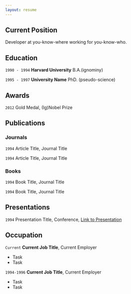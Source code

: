 ```yaml
---
layout: resume
---
```

## Current Position

Developer at you-know-where working for you-know-who.

## Education

`1990 - 1994`
__Harvard University__
B.A.(ignominy)

`1995 - 1997`
__University Name__
PhD. (pseudo-science) 

## Awards

`2012`
Gold Medal, (Ig)Nobel Prize

## Publications

<!-- A list is also available [online](https://scholar.google.co.uk/citations?user=LTOTl0YAAAAJ) -->

### Journals

`1994`
Article Title, Journal Title

`1994`
Article Title, Journal Title

### Books

`1994`
Book Title, Journal Title

`1994`
Book Title, Journal Title


## Presentations

`1994`
Presentation Title, Conference, <a href="https://MyWebsite.tld/presentation1">Link to Presentation</a>


## Occupation

`Current`
__Current Job Title__, Current Employer 

- Task
- Task

`1994-1996`
__Current Job Title__, Current Employer 

- Task
- Task



<!-- ### Footer

Last updated: May 2013 -->


